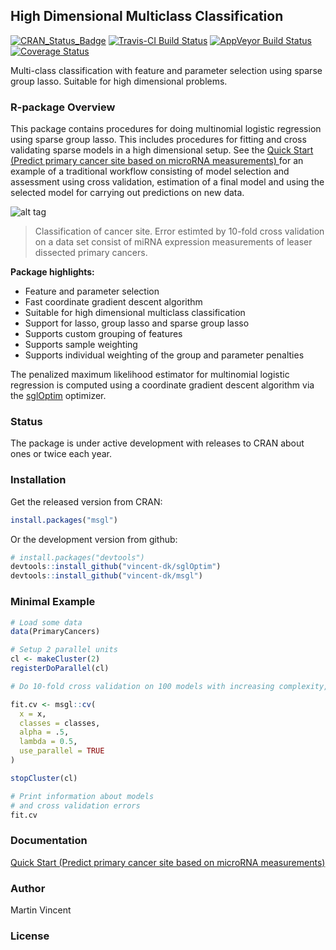 ## High Dimensional Multiclass Classification 

[![CRAN_Status_Badge](http://www.r-pkg.org/badges/version/msgl)](http://cran.r-project.org/package=msgl)
[![Travis-CI Build Status](https://travis-ci.org/vincent-dk/msgl.svg?branch=master)](https://travis-ci.org/vincent-dk/msgl)
[![AppVeyor Build Status](https://ci.appveyor.com/api/projects/status/github/vincent-dk/msgl?branch=master&svg=true)](https://ci.appveyor.com/project/vincent-dk/msgl)
[![Coverage Status](https://codecov.io/github/vincent-dk/msgl/coverage.svg?branch=master)](https://codecov.io/github/vincent-dk/msgl?branch=master)

Multi-class classification with feature and parameter selection using sparse group lasso. Suitable for high dimensional problems.

### R-package Overview

This package contains procedures for doing multinomial logistic regression using sparse group lasso. This includes procedures for fitting and cross validating sparse models in a high dimensional setup. See the [Quick Start (Predict primary cancer site based on microRNA measurements) ](quick-start.md) for an example of a traditional workflow consisting of model selection and assessment using cross validation, estimation of a final model and using the selected model for carrying out predictions on new data.  

![alt tag](https://raw.github.com/vincent-dk/msgl/master/fig1.png)
> Classification of cancer site. Error estimted by 10-fold cross validation on a data set consist of miRNA expression measurements of leaser dissected primary cancers.

**Package highlights:**

* Feature and parameter selection
* Fast coordinate gradient descent algorithm
* Suitable for high dimensional multiclass classification
* Support for lasso, group lasso and sparse group lasso
* Supports custom grouping of features
* Supports sample weighting
* Supports individual weighting of the group and parameter penalties

The penalized maximum likelihood estimator for multinomial logistic regression is computed using a coordinate gradient descent algorithm via the [sglOptim](https://github.com/vincent-dk/sglOptim) optimizer. 


### Status

The package is under active development with releases to CRAN about ones or twice each year.

### Installation

Get the released version from CRAN:

```R
install.packages("msgl")
```

Or the development version from github:

```R
# install.packages("devtools")
devtools::install_github("vincent-dk/sglOptim")
devtools::install_github("vincent-dk/msgl")
```

### Minimal Example

```R
# Load some data
data(PrimaryCancers)

# Setup 2 parallel units
cl <- makeCluster(2)
registerDoParallel(cl)

# Do 10-fold cross validation on 100 models with increasing complexity, using the 2 parallel units

fit.cv <- msgl::cv(
  x = x, 
  classes = classes, 
  alpha = .5, 
  lambda = 0.5, 
  use_parallel = TRUE
)

stopCluster(cl)

# Print information about models
# and cross validation errors
fit.cv
```

### Documentation

[Quick Start (Predict primary cancer site based on microRNA measurements) ](quick-start.md)

### Author

Martin Vincent

### License